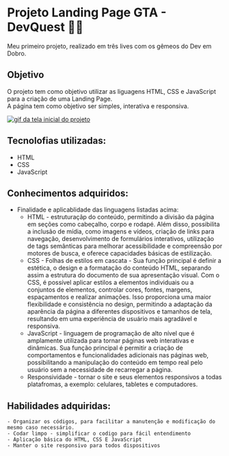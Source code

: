 # Projeto Landing Page GTA - DevQuest 👨‍💻
Meu primeiro projeto, realizado em três lives com os gêmeos do Dev em Dobro.
## Objetivo
O projeto tem como objetivo utilizar as liguagens HTML, CSS e JavaScript para a criação de uma Landing Page.    
A página tem como objetivo ser simples, interativa e responsiva.


[<img src="./src/imagens/GTA 5 animaçao.gif" alt="gif da tela inicial do projeto">](https://filipe2426.github.io/Landing-Page-DevQuest/)

## Tecnolofias utilizadas:
- HTML
- CSS
- JavaScript

## Conhecimentos adquiridos:
- Finalidade e aplicablidade das linguagens listadas acima:
    - HTML - estruturaçãp do conteúdo, permitindo a divisão da página em seções como cabeçalho, corpo e rodapé. Além disso, possibilita a inclusão de mídia, como imagens e vídeos, criação de links para navegação, desenvolvimento de formulários interativos, utilização de tags semânticas para melhorar acessibilidade e compreensão por motores de busca, e oferece capacidades básicas de estilização.
    - CSS - Folhas de estilos em cascata - Sua função principal é definir a estética, o design e a formatação do conteúdo HTML, separando assim a estrutura do documento de sua apresentação visual. Com o CSS, é possível aplicar estilos a elementos individuais ou a conjuntos de elementos, controlar cores, fontes, margens, espaçamentos e realizar animações. Isso proporciona uma maior flexibilidade e consistência no design, permitindo a adaptação da aparência da página a diferentes dispositivos e tamanhos de tela, resultando em uma experiência de usuário mais agradável e responsiva.
    - JavaScript - linguagem de programação de alto nível que é amplamente utilizada para tornar páginas web interativas e dinâmicas. Sua função principal é permitir a criação de comportamentos e funcionalidades adicionais nas páginas web, possibilitando a manipulação do conteúdo em tempo real pelo usuário sem a necessidade de recarregar a página. 
    - Responsividade - tornar o site e seus elementos responsivos a todas platafromas, a exemplo: celulares, tabletes e computadores. 

## Habilidades adquiridas:
    - Organizar os códigos, para facilitar a manutenção e modificação do mesmo caso necessário.
    - Codar limpo - simplificar o codigo para fácil entendimento 
    - Aplicação básica do HTML, CSS E JavaScript
    - Manter o site responsivo para todos dispositivos

